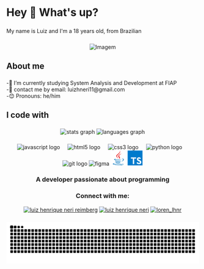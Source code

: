 <h1 align="left">Hey 👋 What's up?</h1>

###

<p align="left">My name is Luiz and I'm a 18 years old, from Brazilian</p>

###

<p align="center">
  <img align="center" src="https://media.tenor.com/Pwrg7ZPN1IwAAAAi/kirby-kirby-line-sticker.gif" alt="Imagem">
</p>

###
<h2 align="left">About me</h2>

###

<p align="left">-🌱 I’m currently studying System Analysis and Development at FIAP <br>-💬 contact me by email: luizhneri11@gmail.com<br>-😊 Pronouns: he/him </p>

###

<h2 align="left">I code with</h2>


###

<div align="center">
  <img src="https://github-readme-stats.vercel.app/api?username=LuizHNR&hide_title=false&hide_rank=false&show_icons=true&include_all_commits=true&count_private=true&disable_animations=false&theme=radical&locale=en&hide_border=false" height="150" alt="stats graph"  />
  <img src="https://github-readme-stats.vercel.app/api/top-langs?username=LuizHNR&locale=en&hide_title=false&layout=compact&card_width=320&langs_count=5&theme=radical&hide_border=false" height="150" alt="languages graph"  />
</div>

###



###

<div align="center">
  <img src="https://cdn.jsdelivr.net/gh/devicons/devicon/icons/javascript/javascript-original.svg" height="40" alt="javascript logo"  />
  <img width="12" />
  <img src="https://cdn.jsdelivr.net/gh/devicons/devicon/icons/html5/html5-original.svg" height="40" alt="html5 logo"  />
  <img width="12" />
  <img src="https://cdn.jsdelivr.net/gh/devicons/devicon/icons/css3/css3-original.svg" height="40" alt="css3 logo"  />
  <img width="12" />
  <img src="https://cdn.jsdelivr.net/gh/devicons/devicon/icons/python/python-original.svg" height="40" alt="python logo"  />
  <img width="12" />
  <img src="https://www.vectorlogo.zone/logos/git-scm/git-scm-icon.svg" alt="git logo" width="40" height="40"/>
  <img src="https://www.vectorlogo.zone/logos/figma/figma-icon.svg" alt="figma" width="40" height="40"/>
  <img src="https://raw.githubusercontent.com/devicons/devicon/master/icons/java/java-original.svg" alt="java" width="40" height="40"/>
  <img src="https://raw.githubusercontent.com/devicons/devicon/master/icons/typescript/typescript-original.svg" alt="typescript" width="40" height="40"/>
</div>

###

<h3 align="center">A developer passionate about programming</h3>

<h3 align="center">Connect with me:</h3>
<p align="center">
<a href="https://linkedin.com/in/luiz henrique neri reimberg" target="blank"><img align="center" src="https://raw.githubusercontent.com/rahuldkjain/github-profile-readme-generator/master/src/images/icons/Social/linked-in-alt.svg" alt="luiz henrique neri reimberg" height="30" width="40" /></a>
<a href="https://fb.com/luiz henrique neri" target="blank"><img align="center" src="https://raw.githubusercontent.com/rahuldkjain/github-profile-readme-generator/master/src/images/icons/Social/facebook.svg" alt="luiz henrique neri" height="30" width="40" /></a>
<a href="https://instagram.com/loren_lhnr" target="blank"><img align="center" src="https://raw.githubusercontent.com/rahuldkjain/github-profile-readme-generator/master/src/images/icons/Social/instagram.svg" alt="loren_lhnr" height="30" width="40" /></a>
</p>

###

<img src="https://raw.githubusercontent.com/LuizHNR/LuizHNR/output/snake.svg" alt="Snake animation" />

###
